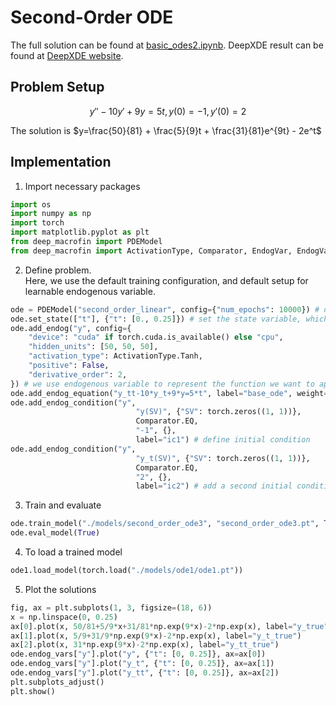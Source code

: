 # Second-Order ODE

The full solution can be found at <a href="https://github.com/rotmanfinhub/deep-macrofin/blob/main/examples/basic_examples/basic_odes2.ipynb" target="_blank">basic_odes2.ipynb</a>.
DeepXDE result can be found at <a href="https://deepxde.readthedocs.io/en/latest/demos/pinn_forward/ode.2nd.html" target="_blank">DeepXDE website</a>.

## Problem Setup
$$y''-10y'+9y=5t, y(0)=-1, y'(0)=2$$

The solution is $y=\frac{50}{81} + \frac{5}{9}t + \frac{31}{81}e^{9t} - 2e^t$

## Implementation

1. Import necessary packages
```py
import os
import numpy as np
import torch
import matplotlib.pyplot as plt
from deep_macrofin import PDEModel
from deep_macrofin import ActivationType, Comparator, EndogVar, EndogVarConditions, EndogEquation
```

2. Define problem.  
Here, we use the default training configuration, and default setup for learnable endogenous variable.
```py
ode = PDEModel("second_order_linear", config={"num_epochs": 10000}) # define PDE model to solve
ode.set_state(["t"], {"t": [0., 0.25]}) # set the state variable, which defines the dimensionality of the problem
ode.add_endog("y", config={
    "device": "cuda" if torch.cuda.is_available() else "cpu",
    "hidden_units": [50, 50, 50],
    "activation_type": ActivationType.Tanh,
    "positive": False,
    "derivative_order": 2,
}) # we use endogenous variable to represent the function we want to approximate
ode.add_endog_equation("y_tt-10*y_t+9*y=5*t", label="base_ode", weight=0.01) # endogenous equations are used to represent the ODE
ode.add_endog_condition("y", 
                            "y(SV)", {"SV": torch.zeros((1, 1))},
                            Comparator.EQ,
                            "-1", {},
                            label="ic1") # define initial condition
ode.add_endog_condition("y", 
                            "y_t(SV)", {"SV": torch.zeros((1, 1))},
                            Comparator.EQ,
                            "2", {},
                            label="ic2") # add a second initial condition
```

3. Train and evaluate
```py
ode.train_model("./models/second_order_ode3", "second_order_ode3.pt", True)
ode.eval_model(True)
```

4. To load a trained model
```py
ode1.load_model(torch.load("./models/ode1/ode1.pt"))
```

5. Plot the solutions
```py
fig, ax = plt.subplots(1, 3, figsize=(18, 6))
x = np.linspace(0, 0.25)
ax[0].plot(x, 50/81+5/9*x+31/81*np.exp(9*x)-2*np.exp(x), label="y_true")
ax[1].plot(x, 5/9+31/9*np.exp(9*x)-2*np.exp(x), label="y_t_true")
ax[2].plot(x, 31*np.exp(9*x)-2*np.exp(x), label="y_tt_true")
ode.endog_vars["y"].plot("y", {"t": [0, 0.25]}, ax=ax[0])
ode.endog_vars["y"].plot("y_t", {"t": [0, 0.25]}, ax=ax[1])
ode.endog_vars["y"].plot("y_tt", {"t": [0, 0.25]}, ax=ax[2])
plt.subplots_adjust()
plt.show()
```
